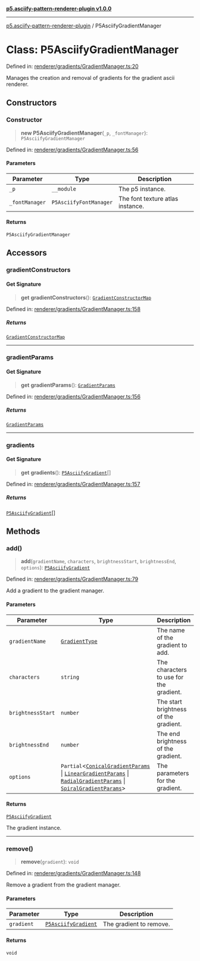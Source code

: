 [**p5.asciify-pattern-renderer-plugin v1.0.0**](../README.md)

***

[p5.asciify-pattern-renderer-plugin](../README.md) / P5AsciifyGradientManager

# Class: P5AsciifyGradientManager

Defined in: [renderer/gradients/GradientManager.ts:20](https://github.com/humanbydefinition/p5.asciify-pattern-renderer-plugin/blob/78587b3ed9c9440a400d453e44e7d55e63d8c70c/src/plugin/renderer/gradients/GradientManager.ts#L20)

Manages the creation and removal of gradients for the gradient ascii renderer.

## Constructors

### Constructor

> **new P5AsciifyGradientManager**(`_p`, `_fontManager`): `P5AsciifyGradientManager`

Defined in: [renderer/gradients/GradientManager.ts:56](https://github.com/humanbydefinition/p5.asciify-pattern-renderer-plugin/blob/78587b3ed9c9440a400d453e44e7d55e63d8c70c/src/plugin/renderer/gradients/GradientManager.ts#L56)

#### Parameters

| Parameter | Type | Description |
| ------ | ------ | ------ |
| `_p` | `__module` | The p5 instance. |
| `_fontManager` | `P5AsciifyFontManager` | The font texture atlas instance. |

#### Returns

`P5AsciifyGradientManager`

## Accessors

### gradientConstructors

#### Get Signature

> **get** **gradientConstructors**(): [`GradientConstructorMap`](../type-aliases/GradientConstructorMap.md)

Defined in: [renderer/gradients/GradientManager.ts:158](https://github.com/humanbydefinition/p5.asciify-pattern-renderer-plugin/blob/78587b3ed9c9440a400d453e44e7d55e63d8c70c/src/plugin/renderer/gradients/GradientManager.ts#L158)

##### Returns

[`GradientConstructorMap`](../type-aliases/GradientConstructorMap.md)

***

### gradientParams

#### Get Signature

> **get** **gradientParams**(): [`GradientParams`](../type-aliases/GradientParams.md)

Defined in: [renderer/gradients/GradientManager.ts:156](https://github.com/humanbydefinition/p5.asciify-pattern-renderer-plugin/blob/78587b3ed9c9440a400d453e44e7d55e63d8c70c/src/plugin/renderer/gradients/GradientManager.ts#L156)

##### Returns

[`GradientParams`](../type-aliases/GradientParams.md)

***

### gradients

#### Get Signature

> **get** **gradients**(): [`P5AsciifyGradient`](P5AsciifyGradient.md)[]

Defined in: [renderer/gradients/GradientManager.ts:157](https://github.com/humanbydefinition/p5.asciify-pattern-renderer-plugin/blob/78587b3ed9c9440a400d453e44e7d55e63d8c70c/src/plugin/renderer/gradients/GradientManager.ts#L157)

##### Returns

[`P5AsciifyGradient`](P5AsciifyGradient.md)[]

## Methods

### add()

> **add**(`gradientName`, `characters`, `brightnessStart`, `brightnessEnd`, `options`): [`P5AsciifyGradient`](P5AsciifyGradient.md)

Defined in: [renderer/gradients/GradientManager.ts:79](https://github.com/humanbydefinition/p5.asciify-pattern-renderer-plugin/blob/78587b3ed9c9440a400d453e44e7d55e63d8c70c/src/plugin/renderer/gradients/GradientManager.ts#L79)

Add a gradient to the gradient manager.

#### Parameters

| Parameter | Type | Description |
| ------ | ------ | ------ |
| `gradientName` | [`GradientType`](../type-aliases/GradientType.md) | The name of the gradient to add. |
| `characters` | `string` | The characters to use for the gradient. |
| `brightnessStart` | `number` | The start brightness of the gradient. |
| `brightnessEnd` | `number` | The end brightness of the gradient. |
| `options` | `Partial`\<[`ConicalGradientParams`](../type-aliases/ConicalGradientParams.md) \| [`LinearGradientParams`](../type-aliases/LinearGradientParams.md) \| [`RadialGradientParams`](../type-aliases/RadialGradientParams.md) \| [`SpiralGradientParams`](../type-aliases/SpiralGradientParams.md)\> | The parameters for the gradient. |

#### Returns

[`P5AsciifyGradient`](P5AsciifyGradient.md)

The gradient instance.

***

### remove()

> **remove**(`gradient`): `void`

Defined in: [renderer/gradients/GradientManager.ts:148](https://github.com/humanbydefinition/p5.asciify-pattern-renderer-plugin/blob/78587b3ed9c9440a400d453e44e7d55e63d8c70c/src/plugin/renderer/gradients/GradientManager.ts#L148)

Remove a gradient from the gradient manager.

#### Parameters

| Parameter | Type | Description |
| ------ | ------ | ------ |
| `gradient` | [`P5AsciifyGradient`](P5AsciifyGradient.md) | The gradient to remove. |

#### Returns

`void`

